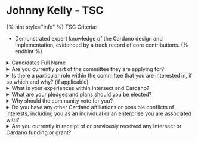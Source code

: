 # Johnny Kelly - TSC

{% hint style="info" %}
TSC Criteria:

* Demonstrated expert knowledge of the Cardano design and implementation, evidenced by a track record of core contributions.
{% endhint %}

<details>

<summary>Candidates Full Name</summary>

Johnny Kelly

</details>



<details>

<summary>Are you currently part of the committee they are applying for?</summary>

No

</details>



<details>

<summary>Is there a particular role within the committee that you are interested in, if so which and why? (if applicable)</summary>

I am very interested in being able to have both a say and a potential impact in the relatively short term development path of the Cardano Ecosystem (i.e. the coming year).&#x20;

As I feel I can bring to the table some perspectives and ideas that may not otherwise be raised around potential directions to take over the next years' development cycle, and how to implement them.

</details>



<details>

<summary>What is your experiences within Intersect and Cardano?</summary>

I have served as a part of the Governance Parameters Working Group since December 2023 and was a co-author of a Report that came out of this Group relating to the Initial Recommendations for Governance Parameters Settings as a part of Cardano's CIP-1694 implementation.

More recently, I have been actively participating in discussions, and attending meetings, within the both the API and CLI Working Group and the Ledger Working Group.

I am currently a Non-Custodial Co-Management SysOps Engineer (Tech Janitor) for 3 Stake Pools on Cardano.

Meaning I help secure and maintain Client Servers, and Cardano Software setups, but _do not have any access_ to my Clients' Cold Keys for their Pools.

Nor do I own any part of my Clients' Core Infrastructures, they rent or deploy their own VPS or Baremetal Servers for me to then maintain.

I regularly provide Pro Bono support to people who wish to set up their own Development Infrastructures for Cardano, or who wish to set up an SPO Infrastructure.

I have World Mobile EarthNode Operator Clients and will be providing the same style of Non-Custodial SysOps Engineer Services to them once WMC/Aya Chain Infrastructures go Live (currently in Testnet).

I am a Cardano Keystone Wallet Ambassador and am working with them to ensure full compatibility with Cardano Ecosystem CIP Standards where possible. I will be a tester of their upcoming Firmware implementations to give feedback on the UX/UI experience for Cardano Users as a part of this Role.

</details>



<details>

<summary>What are your pledges and plans should you be elected?</summary>

I pledge to consistently act in good faith when bringing any arguments or positions on potential development paths to the table. I plan to give my clear and honest perspectives in every meeting I attend.

</details>



<details>

<summary>Why should the community vote for you?</summary>

I am a passionate person within the Cardano Ecosystem and am deeply interested in its ongoing development path.&#x20;

</details>



<details>

<summary>Do you have any other Cardano affiliations or possible conflicts of interests, including you as an individual or an enterprise you are associated with?</summary>

I am a Cardano Keystone Wallet Ambassador.

</details>



<details>

<summary>Are you currently in receipt of or previously received any Intersect or Cardano funding or grant?</summary>

I am not currently in receipt of and have not previously received any Intersect or Cardano funding or grants.

</details>
